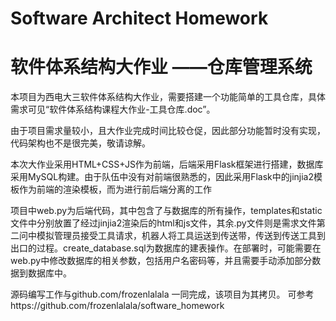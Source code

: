 
# Software Architect Homework
软件体系结构大作业 ——仓库管理系统
=======
本项目为西电大三软件体系结构大作业，需要搭建一个功能简单的工具仓库，具体需求可见“软件体系结构课程大作业-工具仓库.doc”。

由于项目需求量较小，且大作业完成时间比较仓促，因此部分功能暂时没有实现，代码架构也不是很完美，敬请谅解。

本次大作业采用HTML+CSS+JS作为前端，后端采用Flask框架进行搭建，数据库采用MySQL构建。由于队伍中没有对前端很熟悉的，因此采用Flask中的jinjia2模板作为前端的渲染模板，而为进行前后端分离的工作

项目中web.py为后端代码，其中包含了与数据库的所有操作，templates和static文件中分别放置了经过jinjia2渲染后的html和js文件，其余.py文件则是需求文件第二问中模拟管理员接受工具请求，机器人将工具运送到传送带，传送到传送工具到出口的过程。create_database.sql为数据库的建表操作。在部署时，可能需要在web.py中修改数据库的相关参数，包括用户名密码等，并且需要手动添加部分数据到数据库中。 

源码编写工作与github.com/frozenlalala 一同完成，该项目为其拷贝。
可参考https://github.com/frozenlalala/software_homework
